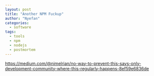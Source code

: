 ```yaml
---
layout: post
title: "Another NPM Fuckup"
author: "Nyefan"
categories:
  - software
tags:
  - tools
  - npm
  - nodejs
  - postmortem
---
```

https://medium.com/@nimelrian/no-way-to-prevent-this-says-only-development-community-where-this-regularly-happens-8ef59e6836de